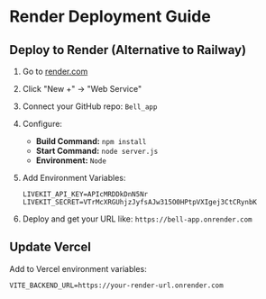 # Render Deployment Guide

## Deploy to Render (Alternative to Railway)

1. Go to [render.com](https://render.com)
2. Click "New +" → "Web Service"  
3. Connect your GitHub repo: `Bell_app`
4. Configure:
   - **Build Command:** `npm install`
   - **Start Command:** `node server.js`
   - **Environment:** `Node`

5. Add Environment Variables:
   ```
   LIVEKIT_API_KEY=APIcMRDDkDnN5Nr
   LIVEKIT_SECRET=VTrMcXRGUhjzJyfsAJw315O0HPtpVXIgej3CtCRynbK
   ```

6. Deploy and get your URL like:
   `https://bell-app.onrender.com`

## Update Vercel
Add to Vercel environment variables:
```
VITE_BACKEND_URL=https://your-render-url.onrender.com
```